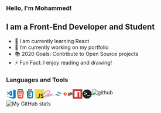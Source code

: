 ### Hello, I'm Mohammed!

## I am a Front-End Developer and Student
- 🚀 I am currently learning React
- 🔭 I’m currently working on my portfolio
- 📚 2020 Goals: Contribute to Open Source projects
- ⚡ Fun Fact: I enjoy reading and drawing!

### Languages and Tools
<img src="https://raw.githubusercontent.com/github/explore/80688e429a7d4ef2fca1e82350fe8e3517d3494d/topics/visual-studio-code/visual-studio-code.png" align="left" alt="Visual Studio Code" width="26px" />
<img src="https://raw.githubusercontent.com/github/explore/80688e429a7d4ef2fca1e82350fe8e3517d3494d/topics/html/html.png" align="left" alt="html5" width="26px" />
<img src="https://raw.githubusercontent.com/github/explore/80688e429a7d4ef2fca1e82350fe8e3517d3494d/topics/css/css.png" align="left" alt="css3" width="26px" />
<img src="https://raw.githubusercontent.com/github/explore/80688e429a7d4ef2fca1e82350fe8e3517d3494d/topics/javascript/javascript.png" align="left" alt="javascript" width="26px" />
<img src="https://raw.githubusercontent.com/github/explore/80688e429a7d4ef2fca1e82350fe8e3517d3494d/topics/sass/sass.png" align="left" alt="sass" width="26px" />
<img src="https://raw.githubusercontent.com/github/explore/80688e429a7d4ef2fca1e82350fe8e3517d3494d/topics/tailwind/tailwind.png" align="left" alt="tailwindcss" width="26px" />
<img src="https://raw.githubusercontent.com/github/explore/80688e429a7d4ef2fca1e82350fe8e3517d3494d/topics/git/git.png" align="left" alt="git" width="26px" />
<img src="https://raw.githubusercontent.com/github/explore/80688e429a7d4ef2fca1e82350fe8e3517d3494d/topics/npm/npm.png" align="left" alt="npm" width="26px" />
<img src="https://raw.githubusercontent.com/github/explore/80688e429a7d4ef2fca1e82350fe8e3517d3494d/topics/terminal/terminal.png" align="left" alt="terminal" width="26px" />
<img src="https://github.githubassets.com/images/modules/logos_page/GitHub-Mark.png" alt="github" width="26px" />

![My GitHub stats](https://github-readme-stats.vercel.app/api?username=mohammedyh&theme=react&show_icons=true)
